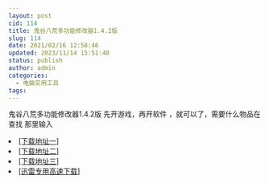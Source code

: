```yaml
---
layout: post
cid: 114
title: 鬼谷八荒多功能修改器1.4.2版
slug: 114
date: 2021/02/16 12:58:46
updated: 2023/11/14 15:51:40
status: publish
author: admin
categories: 
  - 电脑实用工具
tags: 
---
```



<div alt="潮男心博客 www.cnx0.com">
	<p>
		鬼谷八荒多功能修改器1.4.2版 先开游戏，再开软件 ，就可以了，需要什么物品在查找 那里输入
	</p>
	<li>
		<a href="http://116.255.150.52/soft/UploadFile/2021/210216gg.rar" target="_blank">[下载地址一]</a>
	</li>
	<li>
		<a href="http://116.255.169.220/soft/UploadFile/2021/210216gg.rar" target="_blank">[下载地址二]</a>
	</li>
	<li>
		<a href="http://dx.qqyewu.com/soft/UploadFile/2021/210216gg.rar" target="_blank">[下载地址三]</a>
	</li>
	<li>
		<a href="https://djblog.cn/soft/download.asp?softid=24601&amp;downid=9&amp;id=25433" target="_blank">[迅雷专用高速下载]</a>
	</li>
</div>